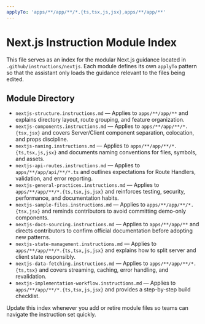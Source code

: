 ```yaml
---
applyTo: 'apps/**/app/**/*.{ts,tsx,js,jsx},apps/**/app/**'
---
```


# Next.js Instruction Module Index

This file serves as an index for the modular Next.js guidance located in `.github/instructions/nextjs`. Each module defines its own `applyTo` pattern so that the assistant only loads the guidance relevant to the files being edited.

## Module Directory

-   `nextjs-structure.instructions.md` — Applies to `apps/**/app/**` and explains directory layout, route grouping, and feature organization.
-   `nextjs-components.instructions.md` — Applies to `apps/**/app/**/*.{tsx,jsx}` and covers Server/Client component separation, colocation, and props discipline.
-   `nextjs-naming.instructions.md` — Applies to `apps/**/app/**/*.{ts,tsx,js,jsx}` and documents naming conventions for files, symbols, and assets.
-   `nextjs-api-routes.instructions.md` — Applies to `apps/**/app/api/**/*.ts` and outlines expectations for Route Handlers, validation, and error reporting.
-   `nextjs-general-practices.instructions.md` — Applies to `apps/**/app/**/*.{ts,tsx,js,jsx}` and reinforces testing, security, performance, and documentation habits.
-   `nextjs-sample-files.instructions.md` — Applies to `apps/**/app/**/*.{tsx,jsx}` and reminds contributors to avoid committing demo-only components.
-   `nextjs-docs-sourcing.instructions.md` — Applies to `apps/**/app/**` and directs contributors to confirm official documentation before adopting new patterns.
-   `nextjs-state-management.instructions.md` — Applies to `apps/**/app/**/*.{ts,tsx,js,jsx}` and explains how to split server and client state responsibly.
-   `nextjs-data-fetching.instructions.md` — Applies to `apps/**/app/**/*.{ts,tsx}` and covers streaming, caching, error handling, and revalidation.
-   `nextjs-implementation-workflow.instructions.md` — Applies to `apps/**/app/**/*.{ts,tsx,js,jsx}` and provides a step-by-step build checklist.

Update this index whenever you add or retire module files so teams can navigate the instruction set quickly.
